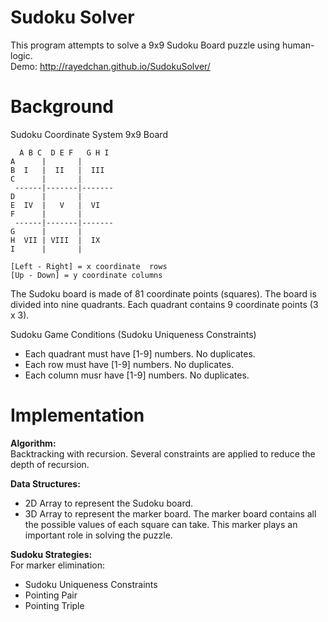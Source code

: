 Sudoku Solver
============ 
This program attempts to solve a 9x9 Sudoku Board puzzle using human-logic.  
Demo: http://rayedchan.github.io/SudokuSolver/

Background
============
Sudoku Coordinate System 9x9 Board  
  
      A B C  D E F   G H I     
    A      |       |    
    B  I   |  II   |  III    
    C      |       |    
     ------|-------|-------    
    D      |       |    
    E  IV  |   V   |  VI    
    F      |       |    
     ------|-------|-------    
    G      |       |    
    H  VII | VIII  |  IX    
    I      |       |        
      
    [Left - Right] = x coordinate  rows     
    [Up - Down] = y coordinate columns    
The Sudoku board is made of 81 coordinate points (squares). 
The board is divided into nine quadrants.
Each quadrant contains 9 coordinate points (3 x 3).  
 
Sudoku Game Conditions (Sudoku Uniqueness Constraints)
* Each quadrant must have [1-9] numbers. No duplicates.
* Each row must have [1-9] numbers. No duplicates.
* Each column musr have [1-9] numbers. No duplicates.
   
Implementation
============ 
**Algorithm:**  
Backtracking with recursion. Several constraints are applied to reduce the depth of recursion.  
  
**Data Structures:**  
* 2D Array to represent the Sudoku board.  
* 3D Array to represent the marker board. The marker board contains all the possible values of each square can take. This marker plays an important role in solving the puzzle.
  
**Sudoku Strategies:**  
For marker elimination:  
* Sudoku Uniqueness Constraints 
* Pointing Pair
* Pointing Triple 
